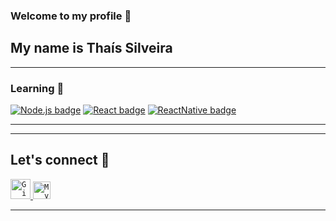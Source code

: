 ### Welcome to my profile :raising_hand:
## My name is Thaís Silveira

----
### Learning :notebook:

[![Node.js badge](https://img.shields.io/badge/-Node.js-339933?style=flat-square&logo=node.js&logoColor=white&link=https://nodejs.org/en/)](https://nodejs.org/en/)
[![React badge](https://img.shields.io/badge/-ReactJS-13B5EA?style=flat-square&logo=react&logoColor=white&link=https://reactjs.org/)](https://reactjs.org/)
[![ReactNative badge](https://img.shields.io/badge/-React_Native-563D7C?style=flat-square&logo=reactJS&logoColor=white&link=https://reactnative.dev/)](https://reactnative.dev/)

----

----

## Let's connect :electric_plug:
<a href="https://github.com/thaislsilveira">
  <code><img height="32" src="https://cdn3.iconfinder.com/data/icons/inficons/512/github.png" alt="GitHub"/></code>
 </a>
<a href="https://www.linkedin.com/in/tha%C3%ADs-laine-neves-da-silveira-455113137/">
  <code><img alt="My linkedin" width="28" src="https://www.flaticon.com/svg/static/icons/svg/1383/1383262.svg" /></code>
</a>

----
